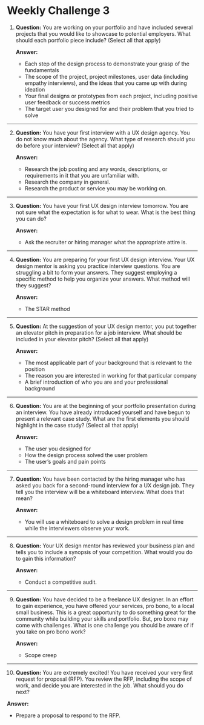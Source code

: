 # Weekly Challenge 3

1. **Question:** You are working on your portfolio and have included several projects that you would like to showcase to potential employers. What should each portfolio piece include? (Select all that apply)

   **Answer:**  
   - Each step of the design process to demonstrate your grasp of the fundamentals  
   - The scope of the project, project milestones, user data (including empathy interviews), and the ideas that you came up with during ideation  
   - Your final designs or prototypes from each project, including positive user feedback or success metrics  
   - The target user you designed for and their problem that you tried to solve

---

2. **Question:** You have your first interview with a UX design agency. You do not know much about the agency. What type of research should you do before your interview? (Select all that apply)

   **Answer:**  
   - Research the job posting and any words, descriptions, or requirements in it that you are unfamiliar with.  
   - Research the company in general.  
   - Research the product or service you may be working on.

---

3. **Question:** You have your first UX design interview tomorrow. You are not sure what the expectation is for what to wear. What is the best thing you can do?

   **Answer:**  
   - Ask the recruiter or hiring manager what the appropriate attire is.

---

4. **Question:** You are preparing for your first UX design interview. Your UX design mentor is asking you practice interview questions. You are struggling a bit to form your answers. They suggest employing a specific method to help you organize your answers. What method will they suggest?

   **Answer:**  
   - The STAR method

---

5. **Question:** At the suggestion of your UX design mentor, you put together an elevator pitch in preparation for a job interview. What should be included in your elevator pitch? (Select all that apply)

   **Answer:**  
   - The most applicable part of your background that is relevant to the position  
   - The reason you are interested in working for that particular company  
   - A brief introduction of who you are and your professional background

---

6. **Question:** You are at the beginning of your portfolio presentation during an interview. You have already introduced yourself and have begun to present a relevant case study. What are the first elements you should highlight in the case study? (Select all that apply)

   **Answer:**  
   - The user you designed for  
   - How the design process solved the user problem  
   - The user’s goals and pain points

---

7. **Question:** You have been contacted by the hiring manager who has asked you back for a second-round interview for a UX design job. They tell you the interview will be a whiteboard interview. What does that mean?

   **Answer:**  
   - You will use a whiteboard to solve a design problem in real time while the interviewers observe your work.

---

8. **Question:** Your UX design mentor has reviewed your business plan and tells you to include a synopsis of your competition. What would you do to gain this information?

   **Answer:**  
   - Conduct a competitive audit.

---

9. **Question:** You have decided to be a freelance UX designer. In an effort to gain experience, you have offered your services, pro bono, to a local small business. This is a great opportunity to do something great for the community while building your skills and portfolio. But, pro bono may come with challenges. What is one challenge you should be aware of if you take on pro bono work?

   **Answer:**  
   - Scope creep

---

10. **Question:** You are extremely excited! You have received your very first request for proposal (RFP). You review the RFP, including the scope of work, and decide you are interested in the job. What should you do next?

   **Answer:**  
   - Prepare a proposal to respond to the RFP.
